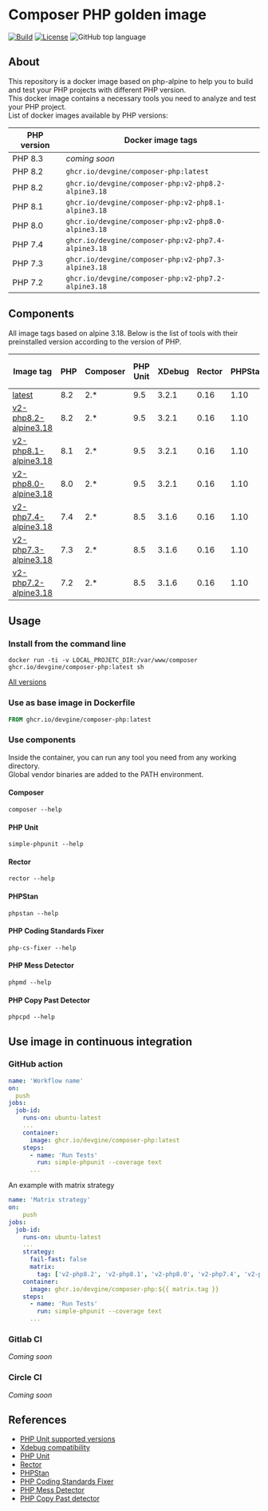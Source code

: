 # Composer PHP golden image
[![Build](https://github.com/devgine/composer-php/actions/workflows/build.yaml/badge.svg?branch=main)](https://github.com/devgine/composer-php/actions/workflows/build.yaml)
[![License](https://img.shields.io/github/license/devgine/composer-php)](https://github.com/devgine/composer-php/blob/main/LICENSE)
![GitHub top language](https://img.shields.io/github/languages/top/devgine/composer-php)

## About
This repository is a docker image based on php-alpine to help you to build and test your PHP projects with different PHP version.<br>
This docker image contains a necessary tools you need to analyze and test your PHP project.<br>
List of docker images available by PHP versions:

| PHP version | Docker image tags                                   |
|-------------|-----------------------------------------------------|
| PHP 8.3     | _coming soon_                                       |
| PHP 8.2     | `ghcr.io/devgine/composer-php:latest`               |
| PHP 8.2     | `ghcr.io/devgine/composer-php:v2-php8.2-alpine3.18` |
| PHP 8.1     | `ghcr.io/devgine/composer-php:v2-php8.1-alpine3.18` |
| PHP 8.0     | `ghcr.io/devgine/composer-php:v2-php8.0-alpine3.18` |
| PHP 7.4     | `ghcr.io/devgine/composer-php:v2-php7.4-alpine3.18` |
| PHP 7.3     | `ghcr.io/devgine/composer-php:v2-php7.3-alpine3.18` |
| PHP 7.2     | `ghcr.io/devgine/composer-php:v2-php7.2-alpine3.18` |


## Components
All image tags based on alpine 3.18.
Below is the list of tools with their preinstalled version according to the version of PHP.

| Image tag                                           | PHP | Composer | PHP Unit | XDebug | Rector | PHPStan | PHP CS FIXER | PHP MD | PHP CPD |
|-----------------------------------------------------|-----|----------|----------|--------|--------|---------|--------------|--------|---------|
| [latest](doc/latest.md)                             | 8.2 | 2.*      | 9.5      | 3.2.1  | 0.16   | 1.10    | 3.17         | 2.13   | 6.0     |
| [v2-php8.2-alpine3.18](doc/v2-php8.2-alpine3.18.md) | 8.2 | 2.*      | 9.5      | 3.2.1  | 0.16   | 1.10    | 3.17         | 2.13   | 6.0     |
| [v2-php8.1-alpine3.18](doc/v2-php8.1-alpine3.18.md) | 8.1 | 2.*      | 9.5      | 3.2.1  | 0.16   | 1.10    | 3.17         | 2.13   | 6.0     |
| [v2-php8.0-alpine3.18](doc/v2-php8.0-alpine3.18.md) | 8.0 | 2.*      | 9.5      | 3.2.1  | 0.16   | 1.10    | 3.17         | 2.13   | 6.0     |
| [v2-php7.4-alpine3.18](doc/v2-php7.4-alpine3.18.md) | 7.4 | 2.*      | 8.5      | 3.1.6  | 0.16   | 1.10    | 3.17         | 2.13   | 6.0     |
| [v2-php7.3-alpine3.18](doc/v2-php7.3-alpine3.18.md) | 7.3 | 2.*      | 8.5      | 3.1.6  | 0.16   | 1.10    | 3.4          | 2.13   | 6.0     |
| [v2-php7.2-alpine3.18](doc/v2-php7.2-alpine3.18.md) | 7.2 | 2.*      | 8.5      | 3.1.6  | 0.16   | 1.10    | 3.4          | 2.13   | --      |

## Usage
### Install from the command line
```shell
docker run -ti -v LOCAL_PROJETC_DIR:/var/www/composer ghcr.io/devgine/composer-php:latest sh
```
[All versions](https://github.com/devgine/composer-php/pkgs/container/composer-php/versions)
### Use as base image in Dockerfile
```dockerfile
FROM ghcr.io/devgine/composer-php:latest
```

### Use components
Inside the container, you can run any tool you need from any working directory.<br>
Global vendor binaries are added to the PATH environment.
#### Composer
```shell
composer --help
```
#### PHP Unit
```shell
simple-phpunit --help
```
#### Rector
```shell
rector --help
```
#### PHPStan
```shell
phpstan --help
```
#### PHP Coding Standards Fixer
```shell
php-cs-fixer --help
```
#### PHP Mess Detector
```shell
phpmd --help
```
#### PHP Copy Past Detector
```shell
phpcpd --help
```

## Use image in continuous integration
### GitHub action
```yaml
name: 'Workflow name'
on:
  push
jobs:
  job-id:
    runs-on: ubuntu-latest
    ...
    container:
      image: ghcr.io/devgine/composer-php:latest
    steps:
      - name: 'Run Tests'
        run: simple-phpunit --coverage text
      ...
```
An example with matrix strategy
```yaml
name: 'Matrix strategy'
on:
    push
jobs:
  job-id:
    runs-on: ubuntu-latest
    ...
    strategy:
      fail-fast: false
      matrix:
        tag: ['v2-php8.2', 'v2-php8.1', 'v2-php8.0', 'v2-php7.4', 'v2-php7.3', 'v2-php7.2']
    container:
      image: ghcr.io/devgine/composer-php:${{ matrix.tag }}
    steps:
      - name: 'Run Tests'
        run: simple-phpunit --coverage text
      ...
```
### Gitlab CI
_Coming soon_

### Circle CI
_Coming soon_

## References
* [PHP Unit supported versions](https://phpunit.de/supported-versions.html)
* [Xdebug compatibility](https://xdebug.org/docs/compat)
* [PHP Unit](https://symfony.com/doc/current/components/phpunit_bridge.html)
* [Rector](https://packagist.org/packages/rector/rector)
* [PHPStan](https://phpstan.org/)
* [PHP Coding Standards Fixer](https://cs.symfony.com/)
* [PHP Mess Detector](https://phpmd.org/)
* [PHP Copy Past detector](https://github.com/sebastianbergmann/phpcpd)
